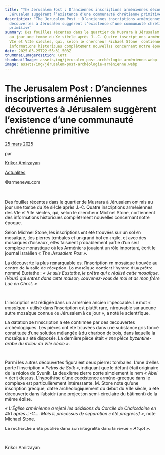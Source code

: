 ```yaml
---
title: "The Jerusalem Post : D’anciennes inscriptions arméniennes découvertes à
  Jérusalem suggèrent l’existence d’une communauté chrétienne primitive"
description: "The Jerusalem Post : D’anciennes inscriptions arméniennes
  découvertes à Jérusalem suggèrent l’existence d’une communauté chrétienne
  primitive"
summary: Des fouilles récentes dans le quartier de Musrara à Jérusalem ont mis
  au jour une tombe du Xe siècle après J.-C. Quatre inscriptions arméniennes des
  VIe et VIIe siècles, qui, selon le chercheur Michael Stone, contiennent des
  informations historiques complètement nouvelles concernant notre époque.
date: 2025-03-25T22:55:31.503Z
thumbnailImagePosition: left
thumbnailImage: assets/img/jérusalem-post-archéologie-arménienne.webp
image: assets/img/jérusalem-post-archéologie-arménienne.webp
---
```

# The Jerusalem Post : D’anciennes inscriptions arméniennes découvertes à Jérusalem suggèrent l’existence d’une communauté chrétienne primitive

[25 mars 2025](https://www.armenews.com/the-jerusalem-post-danciennes-inscriptions-armeniennes-decouvertes-a-jerusalem-suggerent-lexistence-dune-communaute-chretienne-primitive/)

par

[Krikor Amirzayan](https://www.armenews.com/author/krikor56/)

[Actualités](https://www.armenews.com/categorie/actualites/)

©armenews.com

\
\
Des fouilles récentes dans le quartier de Musrara à Jérusalem ont mis au jour une tombe du Xe siècle après J.-C. Quatre inscriptions arméniennes des VIe et VIIe siècles, qui, selon le chercheur Michael Stone, contiennent des informations historiques complètement nouvelles concernant notre époque.

Selon Michael Stone, les inscriptions ont été trouvées sur un sol en mosaïque, des pierres tombales et un grand bol en argile, et avec des mosaïques d’oiseaux, elles faisaient probablement partie d’un seul complexe monastique où les Arméniens jouaient un rôle important, écrit le journal israélien *« The Jerusalem Post ».*

La découverte la plus remarquable est l’inscription en mosaïque trouvée au centre de la salle de réception. La mosaïque contient l’hymne d’un prêtre nommé Eustathe : *« Je suis Eustathe, le prêtre qui a réalisé cette mosaïque. (Vous) qui entrez dans cette maison, souvenez-vous de moi et de mon frère Luc en Christ. »*

 

L’inscription est rédigée dans un arménien ancien impeccable. Le mot *« mosaïque »* utilisé dans l’inscription est plutôt rare, introuvable sur aucune autre mosaïque connue de Jérusalem à ce jour », a noté le scientifique.

La datation de l’inscription a été confirmée par des découvertes archéologiques. Les pièces ont été trouvées dans une substance gris foncé constituée d’une solution mélangée à du charbon de bois, dans laquelle la mosaïque a été disposée. La dernière pièce était *« une pièce byzantine-arabe du milieu du VIIe siècle »*.

 

Parmi les autres découvertes figuraient deux pierres tombales. L’une d’elles porte l’inscription *« Petros de Sotk »*, indiquant que le défunt était originaire de la région de Syunik. La deuxième pierre porte simplement le nom *« Abel »* écrit dessus. L’hypothèse d’une coexistence arméno-grecque dans le complexe est particulièrement intéressante. M. Stone note qu’une inscription grecque, datée archéologiquement du début du VIIe siècle, a été découverte dans l’abside (une projection semi-circulaire du bâtiment) de la même église.

*« L’Église arménienne a rejeté les décisions du Concile de Chalcédoine en 451 après J.-C…. Mais le processus de séparation a été progressif »*, note Michael Stone.

La recherche a été publiée dans son intégralité dans la revue *« Atiqot ».*

 

Krikor Amirzayan